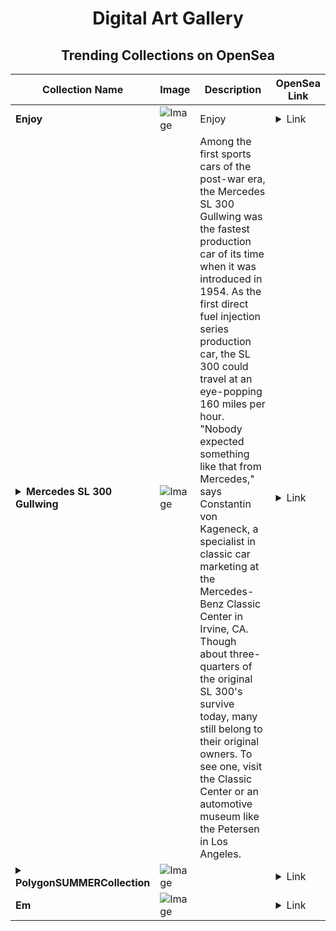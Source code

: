 <div align="center">

# Digital Art Gallery

## Trending Collections on OpenSea

| Collection Name                       | Image                                                                                     | Description                       | OpenSea Link                                                                                          |
|---------------------------------------|-------------------------------------------------------------------------------------------|-----------------------------------|--------------------------------------------------------------------------------------------------------|
| **Enjoy** | ![Image](https://i.seadn.io/s/raw/files/eadd13d81e33716bb3322b647cc8fe28.jpg?w=500&auto=format?w=200&auto=format) | Enjoy | <details><summary>Link</summary>[Enjoy](https://opensea.io/collection/enjoy-1816)</details> |
| **<details><summary>Mercedes SL 300 Gullwing</summary></details>** | ![Image](https://i.seadn.io/s/raw/files/ce861eb1bb5604d545b28610ec200528.jpg?w=500&auto=format?w=200&auto=format) | Among the first sports cars of the post-war era, the Mercedes SL 300 Gullwing was the fastest production car of its time when it was introduced in 1954. As the first direct fuel injection series production car, the SL 300 could travel at an eye-popping 160 miles per hour. "Nobody expected something like that from Mercedes," says Constantin von Kageneck, a specialist in classic car marketing at the Mercedes-Benz Classic Center in Irvine, CA. Though about three-quarters of the original SL 300's survive today, many still belong to their original owners. To see one, visit the Classic Center or an automotive museum like the Petersen in Los Angeles. | <details><summary>Link</summary>[Mercedes SL 300 Gullwing](https://opensea.io/collection/mercedes-sl-300-gullwing)</details> |
| **<details><summary>PolygonSUMMERCollection</summary></details>** | ![Image](https://i.seadn.io/s/raw/files/d879f1ca95e8837b4543abbc08f8090d.jpg?w=500&auto=format?w=200&auto=format) |  | <details><summary>Link</summary>[PolygonSUMMERCollection](https://opensea.io/collection/polygonsummercollection)</details> |
| **Em** | ![Image](https://i.seadn.io/s/raw/files/56a6449223c6836224f1c8ea85ac7325.png?w=500&auto=format?w=200&auto=format) |  | <details><summary>Link</summary>[Em](https://opensea.io/collection/em-32)</details> |

</div>